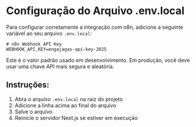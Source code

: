 # Configuração do Arquivo .env.local

Para configurar corretamente a integração com n8n, adicione a seguinte variável ao seu arquivo `.env.local`:

```
# n8n Webhook API Key
WEBHOOK_API_KEY=engajagas-api-key-2025
```

Este é o valor padrão usado em desenvolvimento. Em produção, você deve usar uma chave API mais segura e aleatória.

## Instruções:

1. Abra o arquivo `.env.local` na raiz do projeto
2. Adicione a linha acima ao final do arquivo
3. Salve o arquivo
4. Reinicie o servidor Next.js se estiver em execução
